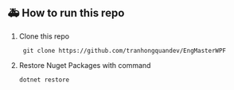 ## 🚑 How to run this repo
1. Clone this repo 

   ```
    git clone https://github.com/tranhongquandev/EngMasterWPF
   ```
2. Restore Nuget Packages with command
    ```
    dotnet restore
    ```
